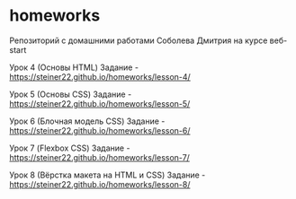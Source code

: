 # homeworks
Репозиторий с домашними работами Соболева Дмитрия на курсе веб-start 

Урок 4 (Основы HTML) Задание - https://steiner22.github.io/homeworks/lesson-4/

Урок 5 (Основы CSS) Задание - https://steiner22.github.io/homeworks/lesson-5/

Урок 6 (Блочная модель CSS) Задание - https://steiner22.github.io/homeworks/lesson-6/

Урок 7 (Flexbox CSS) Задание - https://steiner22.github.io/homeworks/lesson-7/

Урок 8 (Вёрстка макета на HTML и CSS) Задание - https://steiner22.github.io/homeworks/lesson-8/

